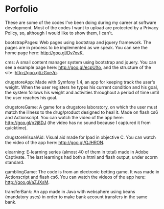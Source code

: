 # Porfolio

These are some of the codes I've  been doing during my career at software development.  Most of the codes I want to upload are protected by a Privacy Policy, so, although I would like to show them, I can't.

bootstrapPages: Web pages using bootstrap and jquery framework. The pages are in process to be implemented as we speak. You can see the home page here: http://goo.gl/Dv7ovK.

cms: A small content manager system using bootstrap and jquery. You can see a example page here: http://goo.gl/ecpUXo, and the structure of the site: http://goo.gl/zGoe7p.

drugstoreApp: Made with Symfony 1.4, an app for keeping track the user's weight. When the user registers he types his current condition and his goal, the system follows his weight and activities throughout a period of time until the user reaches his goal.

drugstoreGame: A game for a drugstore laboratory, on which the user must match the illness to the drug/product designed to heal it. Made on flash cs6 and Actionscript. You can watch the video of the app here: http://goo.gl/p2j8DJ (the video has no sound because I captured it from quicktime).
 
drugstoreVisualAid: Visual aid made for Ipad in objective C. You can watch the video of the app here: http://goo.gl/QJHRON.

elearning: E-learning series (almost 40 of them in total) made in Adobe Captivate. The last learnings had both a html and flash output, under scorm standard.

gamblingGame:  The code is from an electronic betting game. It was made in Actionscript and flash cs6. You can watch the videos of the app here: http://goo.gl/aZJXsM.

transferBank: An app made in Java with websphere using beans (mandatory uses) in order to make bank account transfers in the same bank.
